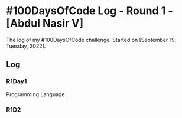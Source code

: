 # #100DaysOfCode Log - Round 1 - [Abdul Nasir V]

The log of my #100DaysOfCode challenge. Started on [September 19, Tuesday, 2022].

## Log

### R1Day1 
   Programming Language : 
  
### R1D2
